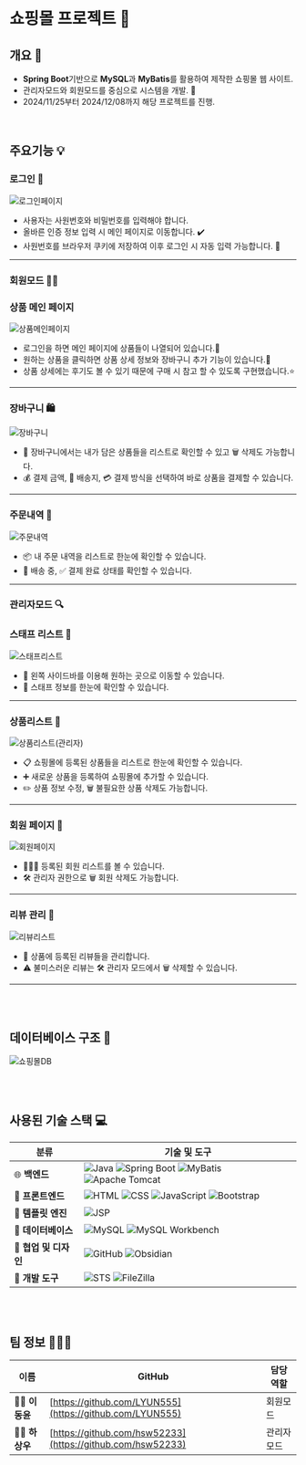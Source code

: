 # **쇼핑몰 프로젝트 🛒**  
## 개요 📝
- **Spring Boot**기반으로 **MySQL**과 **MyBatis**를 활용하여 제작한 쇼핑몰 웹 사이트.
- 관리자모드와 회원모드를 중심으로 시스템을 개발. 🎯
- 2024/11/25부터 2024/12/08까지 해당 프로젝트를 진행.

<br>

## 주요기능 💡
### 로그인 🔑
![로그인페이지](https://github.com/user-attachments/assets/5d1e7e5d-1874-4a79-9b2f-400f507575e6)<br>
- 사용자는 사원번호와 비밀번호를 입력해야 합니다.
- 올바른 인증 정보 입력 시 메인 페이지로 이동합니다. ✔️
- 사원번호를 브라우저 쿠키에 저장하여 이후 로그인 시 자동 입력 가능합니다. 🍪
---
### 회원모드 🕵️‍♀️
### 상품 메인 페이지
![상품메인페이지](https://github.com/user-attachments/assets/6dbd9da5-7d6d-4839-8a7e-8e50c12d0812)<br>
- 로그인을 하면 메인 페이지에 상품들이 나열되어 있습니다.🔑 
- 원하는 상품을 클릭하면 상품 상세 정보와 장바구니 추가 기능이 있습니다.🛒 
- 상품 상세에는 후기도 볼 수 있기 때문에 구매 시 참고 할 수 있도록 구현했습니다.⭐
---
### 장바구니 🛍️
![장바구니](https://github.com/user-attachments/assets/26564a9c-5858-4448-84c9-6173f56fc16d)<br>
- 🛒 장바구니에서는 내가 담은 상품들을 리스트로 확인할 수 있고 🗑️ 삭제도 가능합니다.
- 💰 결제 금액, 📍 배송지, 💳 결제 방식을 선택하여 바로 상품을 결제할 수 있습니다.
---
### 주문내역 📝
![주문내역](https://github.com/user-attachments/assets/408599a6-7452-44ed-b65f-821248e1a96b)<br>
- 📦 내 주문 내역을 리스트로 한눈에 확인할 수 있습니다.
- 🚚 배송 중, ✅ 결제 완료 상태를 확인할 수 있습니다.
---

### 관리자모드 🔍
### 스태프 리스트 📝
![스태프리스트](https://github.com/user-attachments/assets/30350198-0ba5-4485-a533-d76813cb1ed4)<br>
- 📂 왼쪽 사이드바를 이용해 원하는 곳으로 이동할 수 있습니다.
- 👥 스태프 정보를 한눈에 확인할 수 있습니다.
---
### 상품리스트 📝
![상품리스트(관리자)](https://github.com/user-attachments/assets/2286dd15-6cca-4bda-91c7-92bb4aef4fa8)<br>
- 📋 쇼핑몰에 등록된 상품들을 리스트로 한눈에 확인할 수 있습니다.
- ➕ 새로운 상품을 등록하여 쇼핑몰에 추가할 수 있습니다.
- ✏️ 상품 정보 수정, 🗑️ 불필요한 상품 삭제도 가능합니다.
---
### 회원 페이지 📝
![회원페이지](https://github.com/user-attachments/assets/ff04b305-ef87-498b-bd75-0856aced548c)<br>
- 🧑‍🤝‍🧑 등록된 회원 리스트를 볼 수 있습니다.
- 🛠️ 관리자 권한으로 🗑️ 회원 삭제도 가능합니다.
---
### 리뷰 관리 📝
![리뷰리스트](https://github.com/user-attachments/assets/e8ea3f9c-58f1-4a5f-8e21-8626ba9f3c23)<br>
- 📝 상품에 등록된 리뷰들을 관리합니다.
- ⚠️ 불미스러운 리뷰는 🛠️ 관리자 모드에서 🗑️ 삭제할 수 있습니다.
---

<br><br>

## 데이터베이스 구조 💾
![쇼핑몰DB](https://github.com/user-attachments/assets/dadff1ad-e945-4768-8597-224de2c975ec)<br>  
 

<br><br>

## 사용된 기술 스택 💻
| **분류**          | **기술 및 도구** |
|------------------|---------------------------------------------------------------|
| 🌐 **백엔드**     | ![Java](https://img.shields.io/badge/Java-007396?style=for-the-badge&logo=java&logoColor=white) ![Spring Boot](https://img.shields.io/badge/Spring%20Boot-6DB33F?style=for-the-badge&logo=springboot&logoColor=white) ![MyBatis](https://img.shields.io/badge/MyBatis-000000?style=for-the-badge&logo=&logoColor=white) ![Apache Tomcat](https://img.shields.io/badge/Tomcat-F8DC75?style=for-the-badge&logo=apachetomcat&logoColor=black) |
| 🎨 **프론트엔드** | ![HTML](https://img.shields.io/badge/HTML5-E34F26?style=for-the-badge&logo=html5&logoColor=white) ![CSS](https://img.shields.io/badge/CSS3-1572B6?style=for-the-badge&logo=css3&logoColor=white) ![JavaScript](https://img.shields.io/badge/JavaScript-F7DF1E?style=for-the-badge&logo=javascript&logoColor=black) ![Bootstrap](https://img.shields.io/badge/Bootstrap-563D7C?style=for-the-badge&logo=bootstrap&logoColor=white) |
| 📜 **템플릿 엔진** | ![JSP](https://img.shields.io/badge/JSP-0075B8?style=for-the-badge&logo=java&logoColor=white) |
| 💾 **데이터베이스** | ![MySQL](https://img.shields.io/badge/MySQL-4479A1?style=for-the-badge&logo=mysql&logoColor=white) ![MySQL Workbench](https://img.shields.io/badge/MySQL%20Workbench-4479A1?style=for-the-badge&logo=mysql&logoColor=white) |
| 🤝 **협업 및 디자인** | ![GitHub](https://img.shields.io/badge/GitHub-181717?style=for-the-badge&logo=github&logoColor=white) ![Obsidian](https://img.shields.io/badge/Obsidian-453A5D?style=for-the-badge&logo=obsidian&logoColor=white)|
| 🔧 **개발 도구**   | ![STS](https://img.shields.io/badge/Spring%20Tool%20Suite-6DB33F?style=for-the-badge&logo=spring&logoColor=white) ![FileZilla](https://img.shields.io/badge/FileZilla-BF0000?style=for-the-badge&logo=filezilla&logoColor=white) |

<br><br>


## 팀 정보 🧑‍🤝‍🧑
| **이름** | **GitHub** | **담당 역할** |
|----------|-----------|--------------|
| 👨‍💻 **이동윤**  | [https://github.com/LYUN555](https://github.com/LYUN555) | 회원모드 |
| 👨‍💻 **하상우**  | [https://github.com/hsw52233](https://github.com/hsw52233) | 관리자모드 |

<br><br>



